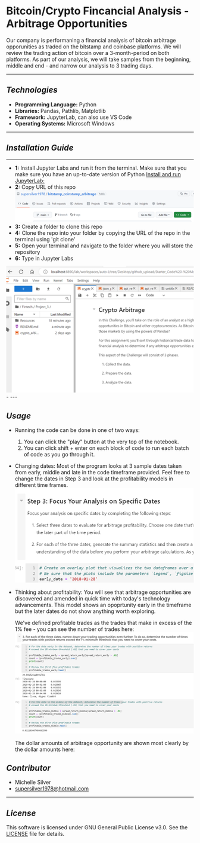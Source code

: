 # Bitcoin/Crypto Fincancial Analysis - Arbitrage Opportunities 

Our company is performaning a financial analysis of bitcoin arbitrage opporunities as traded on the bitstamp and coinbase platforms. We will review the trading action of bitcoin over a 3-month-period on both platforms. As part of our analysis, we will take samples from the beginning, middle and end - and narrow our analysis to 3 trading days.

---

## *Technologies*

- **Programming Language:** Python
- **Libraries:** Pandas, Pathlib, Matplotlib
- **Framework:** JupyterLab, can also use VS Code
- **Operating Systems:** Microsoft Windows

---

## *Installation Guide*

****
- **1:** Install Jupyter Labs and run it from the terminal. Make sure that you make sure you have an up-to-date version of Python
 [Install and run JupyterLab:](https://jupyter.org/install)
- **2:** Copy URL of this repo <img width="550" alt="Screenshot 2023-04-02 at 3 19 14 PM" src=https://github.com/supersilver1978/bitcoin_arbitrage/blob/main/Resources/github.png>
- **3:** Create a folder to clone this repo
- **4:** Clone the repo into your folder by copying the URL of the repo in the terminal using 'git clone' 
- **5:** Open your terminal and navigate to the folder where you will store the repository 
- **6:** Type in Jupyter Labs 
<img width="550" alt="folder preview" src=https://github.com/supersilver1978/bitcoin_arbitrage/blob/main/Resources/jupyter_folder.png>
- 
---

## *Usage*

- Running the code can be done in one of two ways:
    1. You can click the "play" button at the very top of the notebook.
    2. You can click shift + enter on each block of code to run each batch of code as you go through it. 
   
- Changing dates:
    Most of the program looks at 3 sample dates taken from early, middle and late in the code timeframe provided. Feel free to change the dates in Step 3 and look at the profitability models in different time frames.  <img width="550" alt="Screenshot 2023-04-02 at 3 19 14 PM" src=https://github.com/supersilver1978/bitcoin_arbitrage/blob/main/Resources/dates.png>
    
- Thinking about profitability:
    You will see that arbitrage opportunities are discovered and amended in quick time with today's technology advancements. This model shows an opoprtunity early in the timeframe but the later dates do not show anything worth exploring. 
    
    We've defined profitable trades as the trades that make in excess of the 1% fee - you can see the number of trades here:
  <img width="550" alt="Screenshot 2023-04-02 at 3 19 14 PM" src=https://github.com/supersilver1978/bitcoin_arbitrage/blob/main/Resources/profitability.png>
    
    The dollar amounts of arbitrage opportunity are shown most clearly by the dollar amounts here:
    
    
    
## *Contributor*

- Michelle Silver
- supersilver1978@hotmail.com

---

## *License*

This software is licensed under GNU General Public License v3.0. See the [LICENSE](https://github.com/djohnst914/Loan_Qualifier_New_Feature/blob/main/LICENSE) file for details. 
